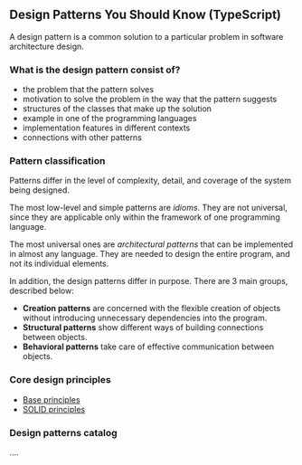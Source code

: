## Design Patterns You Should Know (TypeScript)

A design pattern is a common solution to a particular problem in software architecture design.

### What is the design pattern consist of?

- the problem that the pattern solves
- motivation to solve the problem in the way that the pattern suggests
- structures of the classes that make up the solution
- example in one of the programming languages
- implementation features in different contexts
- connections with other patterns

### Pattern classification

Patterns differ in the level of complexity, detail, and coverage of the system being designed.

The most low-level and simple patterns are _idioms_. They are not universal, since they are applicable only within the framework of one programming language.

The most universal ones are _architectural patterns_ that can be implemented in almost any language. They are needed to design the entire program, and not its individual elements.

In addition, the design patterns differ in purpose. There are 3 main groups, described below:

- **Creation patterns** are concerned with the flexible creation of objects without introducing unnecessary dependencies into the program.
- **Structural patterns** show different ways of building connections between objects.
- **Behavioral patterns** take care of effective communication between objects.

### Core design principles

- [Base principles](principles/base/README.md)
- [SOLID principles](principles/SOLID/README.md)

### Design patterns catalog

....
